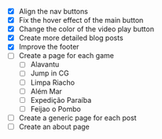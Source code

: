 - [x] Align the nav buttons
- [x] Fix the hover effect of the main button
- [x] Change the color of the video play button
- [x] Create more detailed blog posts
- [x] Improve the footer
- [ ] Create a page for each game
  - [ ] Alavantu
  - [ ] Jump in CG
  - [ ] Limpa Riacho
  - [ ] Além Mar
  - [ ] Expedição Paraíba
  - [ ] Feijao o Pombo
- [ ] Create a generic page for each post
- [ ] Create an about page
